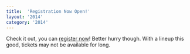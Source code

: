 ```yaml
---
title:  'Registration Now Open!'
layout: '2014'
category: '2014'
---
```

Check it out, you can [register now](/2014/register)! Better hurry though. With a lineup this good, tickets may not be available for long.
